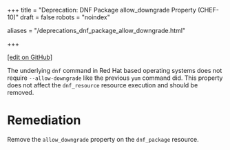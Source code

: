 +++
title = "Deprecation: DNF Package allow_downgrade Property (CHEF-10)"
draft = false
robots = "noindex"


aliases = "/deprecations_dnf_package_allow_downgrade.html"


  
    
    
    
    
+++    

[\[edit on GitHub\]](https://github.com/chef/chef-web-docs/blob/master/content/deprecations_dnf_package_allow_downgrade.md)



The underlying `dnf` command in Red Hat based operating systems does not
require `--allow-downgrade` like the previous `yum` command did. This
property does not affect the `dnf_resource` resource execution and
should be removed.

Remediation
===========

Remove the `allow_downgrade` property on the `dnf_package` resource.
